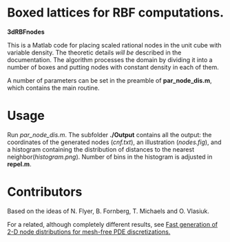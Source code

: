 # Boxed lattices for RBF computations.
**3dRBFnodes**

This is a Matlab code for placing scaled rational nodes in the unit cube with
variable density.  The theoretic details *will be* described in the
documentation. The algorithm processes the domain by dividing it into a number
of boxes and putting nodes with constant density in each of them. 

A number of parameters can be set in the preamble of **par_node_dis.m**, which
contains the main routine.

# Usage

Run *par_node_dis.m*. The subfolder **./Output** contains all the output:
the coordinates of the generated nodes (*cnf.txt*), an illustration (*nodes.fig*), and a histogram containing the distribution of distances to the nearest neighbor(*histogram.png*). Number of bins in the histogram is adjusted in **repel.m**.

# Contributors

Based on the ideas of N. Flyer, B. Fornberg, T. Michaels and O. Vlasiuk.

For a related, although completely different results, see
[Fast generation of 2-D node distributions for mesh-free PDE discretizations.](https://doi.org/10.1016/j.camwa.2015.01.009)
